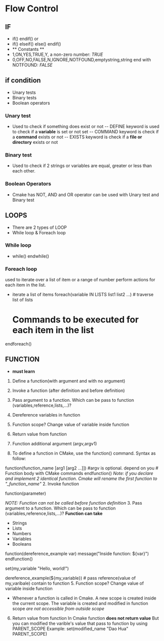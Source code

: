 # Flow Control
## IF 
- if(<condition>)
    <command1>
    <command2>
endif()
or 
- if(<condition>)
    <commands>
elseif(<condition>)
    <commmands>
else()
    <commmands>
endif()
- ** Constants **
- 1,ON,YES,TRUE,Y, a non-zero number: *TRUE*
- 0,OFF,NO,FALSE,N,IGNORE,NOTFOUND,emptystring,string end with NOTFOUND: *FALSE*
## if condition
- Unary tests 
- Binary tests
- Boolean operators
### Unary test
- Used to check if something does exist or not
-- DEFINE keyword is used to check if a **variable** is set or not set
-- COMMAND keyword is check if a **command** exists or not
-- EXISTS keyword is check if a **file or directory** exists or not
### Binary test
- Used to check if 2 strings or variables are equal, greater or less than each other.
### Boolean Operators
- Cmake has NOT, AND and OR operator can be used with Unary test and Binary test
## LOOPS
- There are 2 types of LOOP
- While loop & Foreach loop
### While loop
- while(<condition>)
    <commands>
  endwhile()
### Foreach loop
used to iterate over a list of item or a range of number perform actions for each item in the list.
- iterate a list of items
foreach(variable IN LISTS list1 list2 ...) # traverse list of lists
    # Commands to be executed for each item in the list
endforeach()
## FUNCTION
- **must learn**
1. Define a function(with argument and with no argument)
2. Invoke a function (after definition and before definition)
3. Pass argument to a function. Which can be pass to function (variables,reference,lists,...)?
4. Dereference variables in function 
5. Function scope? Change value of variable inside function
6. Return value from function
7. Function additional argument (argv,argv1)

1. To define a function in CMake, use the function() command. Syntax as follow:

function(function_name [arg1 [arg2 ...]]) #argv is optional. depend on you
    # Function body with CMake commands
endfunction()
*Note: if you declare and implement 2 identical function. Cmake will rename the first function to "_function_name"*
2. Invoke function

function(parameter)

*NOTE: Function can not be called before function definition*
3. Pass argument to a function. Which can be pass to function (variables,reference,lists,...)?
**Function can take**
- Strings
- Lists
- Numbers
- Variables
- Booleans

function(dereference_example var)
    message("Inside function: ${var}")
endfunction()

set(my_variable "Hello, world!")

dereference_example(${my_variable}) # pass reference(value of my_varibale) contain to function
5. Function scope? Change value of variable inside function
- Whenever a function is called in Cmake. A new scope is created inside the current scope.
The variable is created and modified in function scope *are not accessible from outside scope*
6. Return value from function
In Cmake function **does not return value**
But you can modified the varible's value that pass to function by using PARENT_SCOPE
Example: set(modified_name "Dao Hua" PARENT_SCOPE)
